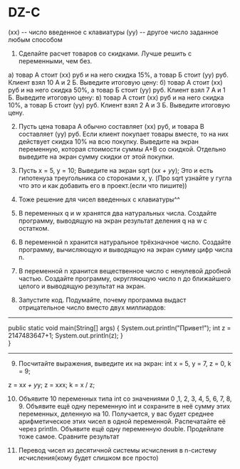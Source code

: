 # DZ-C

(xx) -- число введенное с клавиатуры
(yy) -- другое число заданное любым способом

1. Сделайте расчет товаров со скидками. Лучше решить с переменными, чем без.

а) товар А стоит (xx) руб и на него скидка 15%, а товар Б стоит (yy) руб. Клиент взял 10 A и 2 Б. Выведите итоговую
цену:
б) товар А стоит (xx) руб и на него скидка 50%, а товар Б стоит (yy) руб. Клиент взял 7 A и 1 Б. Выведите итоговую цену:
в) товар А стоит (xx) руб и на него скидка 10%, а товар Б стоит (yy) руб. Клиент взял 2 A и 3 Б. Выведите итоговую цену.

2. Пусть цена товара A обычно составляет (xx) руб, и товара B составляет (yy) руб. Если клиент покупает товары вместе,
   то
   на них действует скидка 10% на всю покупку. Выведите на экран переменную, которая стоимости суммы A+B со скидкой.
   Отдельно выведите на экран сумму скидки от этой покупки.

3. Пусть x = 5, y = 10; Выведите на экран sqrt (x*x + y*y); Это и есть гипотенуза треугольника
   со сторонами x, y. (Про sqrt узнайте у гугла что это и как добавить его в проект.(если что пишите))

4. Тоже решение для чисел введенных с клавиатуры^^

5. В переменных q и w хранятся два натуральных числа. Создайте программу, выводящую на экран результат деления q на w с
   остатком.

6. В переменной n хранится натуральное трёхзначное число. Создайте программу, вычисляющую и выводящую на экран сумму
   цифр числа n.

7. В переменной n хранится вещественное число с ненулевой дробной частью. Создайте программу, округляющую число n до
   ближайшего целого и выводящую результат на экран.
8. Запустите код. Подумайте, почему программа выдаст отрицательное число вместо двух миллиардов:

***   
public static void main(String[] args) {
System.out.println("Привет!");
int z = 2147483647+1;
System.out.println(z);
}    
}
***

9. Посчитайте выражения, выведите их на экран:
   int x = 5, y = 7, z = 0, k = 9;

z = x*x + y*y;
z = x*x*x;
k = x / z;

10. Объявите 10 переменных типа int со значениями 0 ,1, 2, 3, 4, 5, 6, 7, 8, 9. Объявите ещё одну переменную int и
    сохраните в неё сумму этих переменных, деленную на 10. Получается, у вас будет среднее арифметическое этих чисел в
    одной переменной. Распечатайте её через println.  Объявите ещё одну переменную double. Продейлате тоже самое. 
    Сравните результат

11. Перевод чисел из десятичной системы исчисления в n-систему исчисления(кому будет слишком все просто)
